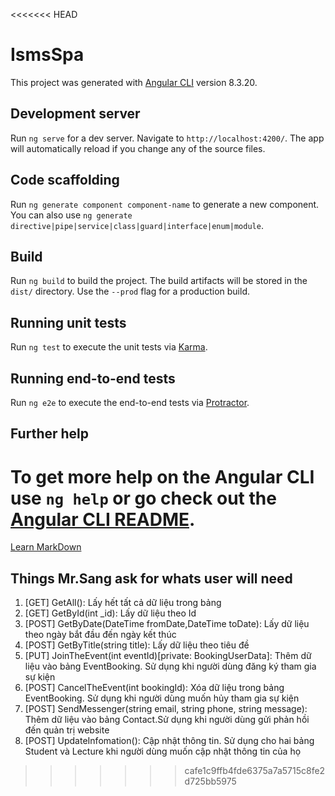 <<<<<<< HEAD
# IsmsSpa

This project was generated with [Angular CLI](https://github.com/angular/angular-cli) version 8.3.20.

## Development server

Run `ng serve` for a dev server. Navigate to `http://localhost:4200/`. The app will automatically reload if you change any of the source files.

## Code scaffolding

Run `ng generate component component-name` to generate a new component. You can also use `ng generate directive|pipe|service|class|guard|interface|enum|module`.

## Build

Run `ng build` to build the project. The build artifacts will be stored in the `dist/` directory. Use the `--prod` flag for a production build.

## Running unit tests

Run `ng test` to execute the unit tests via [Karma](https://karma-runner.github.io).

## Running end-to-end tests

Run `ng e2e` to execute the end-to-end tests via [Protractor](http://www.protractortest.org/).

## Further help

To get more help on the Angular CLI use `ng help` or go check out the [Angular CLI README](https://github.com/angular/angular-cli/blob/master/README.md).
=======
[Learn MarkDown](https://guides.github.com/features/mastering-markdown/)

## Things Mr.Sang ask for whats user will need
1. [GET]  GetAll(): Lấy hết tất cả dữ liệu trong bảng
2. [GET]  GetById(int _id): Lấy dữ liệu theo Id
3. [POST] GetByDate(DateTime fromDate,DateTime toDate): Lấy dữ liệu theo ngày bắt đầu đến ngày kết thúc
4. [POST] GetByTitle(string title): Lấy dữ liệu theo tiêu đề
5. [PUT] JoinTheEvent(int eventId)[private: BookingUserData]: Thêm dữ liệu vào bảng EventBooking. Sử dụng khi người dùng đăng ký tham gia sự kiện
6. [POST] CancelTheEvent(int bookingId): Xóa dữ liệu trong bảng EventBooking. Sử dụng khi người dùng muốn hủy tham gia sự kiện
7. [POST] SendMessenger(string email, string phone, string message): Thêm dữ liệu vào bảng Contact.Sử dụng khi người dùng gửi phản hồi đến quản trị website
8. [POST] UpdateInfomation(): Cập nhật thông tin. Sử dụng cho hai bảng Student và Lecture khi người dùng muốn cập nhật thông tin của họ
>>>>>>> cafe1c9ffb4fde6375a7a5715c8fe2d725bb5975
